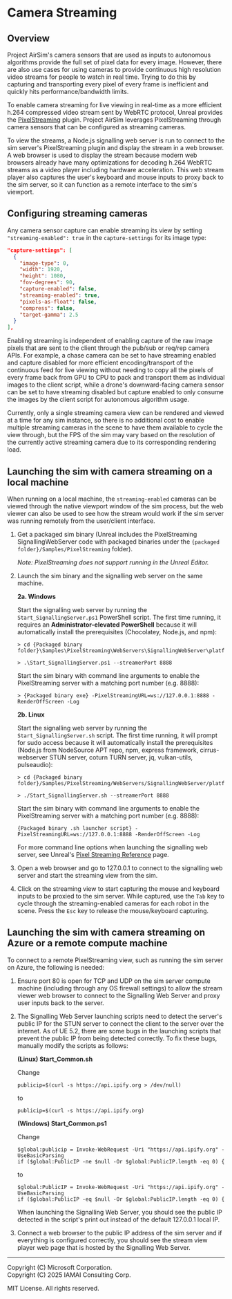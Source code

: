 # Camera Streaming

## Overview

Project AirSim's camera sensors that are used as inputs to autonomous algorithms provide the full set of pixel data for every image. However, there are also use cases for using cameras to provide continuous high resolution video streams for people to watch in real time. Trying to do this by capturing and transporting every pixel of every frame is inefficient and quickly hits performance/bandwidth limits.

To enable camera streaming for live viewing in real-time as a more efficient h.264 compressed video stream sent by WebRTC protocol, Unreal provides the [PixelStreaming](https://docs.unrealengine.com/4.27/en-US/SharingAndReleasing/PixelStreaming/) plugin. Project AirSim leverages PixelStreaming through camera sensors that can be configured as streaming cameras.

To view the streams, a Node.js signalling web server is run to connect to the sim server's PixelStreaming plugin and display the stream in a web browser. A web browser is used to display the stream because modern web browsers already have many optimizations for decoding h.264 WebRTC streams as a video player including hardware acceleration. This web stream player also captures the user's keyboard and mouse inputs to proxy back to the sim server, so it can function as a remote interface to the sim's viewport.

## Configuring streaming cameras

Any camera sensor capture can enable streaming its view by setting `"streaming-enabled": true` in the `capture-settings` for its image type:

```json
"capture-settings": [
  {
    "image-type": 0,
    "width": 1920,
    "height": 1080,
    "fov-degrees": 90,
    "capture-enabled": false,
    "streaming-enabled": true,
    "pixels-as-float": false,
    "compress": false,
    "target-gamma": 2.5
  }
],
```

Enabling streaming is independent of enabling capture of the raw image pixels that are sent to the client through the pub/sub or req/rep camera APIs. For example, a chase camera can be set to have streaming enabled and capture disabled for more efficient encoding/transport of the continuous feed for live viewing without needing to copy all the pixels of every frame back from GPU to CPU to pack and transport them as individual images to the client script, while a drone's downward-facing camera sensor can be set to have streaming disabled but capture enabled to only consume the images by the client script for autonomous algorithm usage.

Currently, only a single streaming camera view can be rendered and viewed at a time for any sim instance, so there is no additional cost to enable multiple streaming cameras in the scene to have them available to cycle the view through, but the FPS of the sim may vary based on the resolution of the currently active streaming camera due to its corresponding rendering load.

## Launching the sim with camera streaming on a local machine

When running on a local machine, the `streaming-enabled` cameras can be viewed through the native viewport window of the sim process, but the web viewer can also be used to see how the stream would work if the sim server was running remotely from the user/client interface.

1. Get a packaged sim binary (Unreal includes the PixelStreaming SignallingWebServer code with packaged binaries under the `{packaged folder}/Samples/PixelStreaming` folder).

    *Note: PixelStreaming does not support running in the Unreal Editor.*

2. Launch the sim binary and the signalling web server on the same machine.

    **2a. Windows**

    Start the signalling web server by running the `Start_SignallingServer.ps1` PowerShell script. The first time running, it requires an **Administrator-elevated PowerShell** because it will automatically install the prerequisites (Chocolatey, Node.js, and npm):

    ```
    > cd {Packaged binary folder}\Samples\PixelStreaming\WebServers\SignallingWebServer\platform_scripts\cmd

    > .\Start_SignallingServer.ps1 --streamerPort 8888
    ```

    Start the sim binary with command line arguments to enable the PixelStreaming server with a matching port number (e.g. 8888):

    ```
    > {Packaged binary exe} -PixelStreamingURL=ws://127.0.0.1:8888 -RenderOffScreen -Log
    ```

    **2b. Linux**

    Start the signalling web server by running the `Start_SignallingServer.sh` script. The first time running, it will prompt for sudo access because it will automatically install the prerequisites (Node.js from NodeSource APT repo, npm, express framework, cirrus-webserver STUN server, coturn TURN server, jq, vulkan-utils, pulseaudio):

    ```
    > cd {Packaged binary folder}/Samples/PixelStreaming/WebServers/SignallingWebServer/platform_scripts/bash

    > ./Start_SignallingServer.sh --streamerPort 8888
    ```

    Start the sim binary with command line arguments to enable the PixelStreaming server with a matching port number (e.g. 8888):

    ```
    {Packaged binary .sh launcher script} -PixelStreamingURL=ws://127.0.0.1:8888 -RenderOffScreen -Log
    ```

    For more command line options when launching the signalling web server, see Unreal's [Pixel Streaming Reference](https://docs.unrealengine.com/4.27/en-US/SharingAndReleasing/PixelStreaming/PixelStreamingReference/) page.

3. Open a web browser and go to 127.0.0.1 to connect to the signalling web server and start the streaming view from the sim.

4. Click on the streaming view to start capturing the mouse and keyboard inputs to be proxied to the sim server. While captured, use the `Tab` key to cycle through the streaming-enabled cameras for each robot in the scene. Press the `Esc` key to release the mouse/keyboard capturing.

## Launching the sim with camera streaming on Azure or a remote compute machine

To connect to a remote PixelStreaming view, such as running the sim server on Azure, the following is needed:

1. Ensure port 80 is open for TCP and UDP on the sim server compute machine (including through any OS firewall settings) to allow the stream viewer web browser to connect to the Signalling Web Server and proxy user inputs back to the server.

2. The Signalling Web Server launching scripts need to detect the server's public IP for the STUN server to connect the client to the server over the internet. As of UE 5.2, there are some bugs in the launching scripts that prevent the public IP from being detected correctly. To fix these bugs, manually modify the scripts as follows:

    **(Linux) Start_Common.sh**

    Change
    ```
    publicip=$(curl -s https://api.ipify.org > /dev/null)
    ```
    to
    ```
    publicip=$(curl -s https://api.ipify.org)
    ```

    **(Windows) Start_Common.ps1**

    Change
    ```
    $global:publicip = Invoke-WebRequest -Uri "https://api.ipify.org" -UseBasicParsing
    if ($global:PublicIP -ne $null -Or $global:PublicIP.length -eq 0) {
    ```
    to
    ```
    $global:PublicIP = Invoke-WebRequest -Uri "https://api.ipify.org" -UseBasicParsing
    if ($global:PublicIP -eq $null -Or $global:PublicIP.length -eq 0) {
    ```

    When launching the Signalling Web Server, you should see the public IP detected in the script's print out instead of the default 127.0.0.1 local IP.

3. Connect a web browser to the public IP address of the sim server and if everything is configured correctly, you should see the stream view player web page that is hosted by the Signalling Web Server.

---

Copyright (C) Microsoft Corporation.  
Copyright (C) 2025 IAMAI Consulting Corp.

MIT License. All rights reserved.
